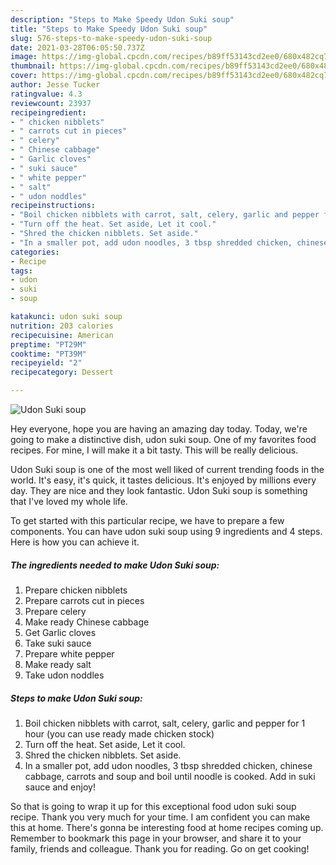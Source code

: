 ```yaml
---
description: "Steps to Make Speedy Udon Suki soup"
title: "Steps to Make Speedy Udon Suki soup"
slug: 576-steps-to-make-speedy-udon-suki-soup
date: 2021-03-28T06:05:50.737Z
image: https://img-global.cpcdn.com/recipes/b89ff53143cd2ee0/680x482cq70/udon-suki-soup-recipe-main-photo.jpg
thumbnail: https://img-global.cpcdn.com/recipes/b89ff53143cd2ee0/680x482cq70/udon-suki-soup-recipe-main-photo.jpg
cover: https://img-global.cpcdn.com/recipes/b89ff53143cd2ee0/680x482cq70/udon-suki-soup-recipe-main-photo.jpg
author: Jesse Tucker
ratingvalue: 4.3
reviewcount: 23937
recipeingredient:
- " chicken nibblets"
- " carrots cut in pieces"
- " celery"
- " Chinese cabbage"
- " Garlic cloves"
- " suki sauce"
- " white pepper"
- " salt"
- " udon noddles"
recipeinstructions:
- "Boil chicken nibblets with carrot, salt, celery, garlic and pepper for 1 hour (you can use ready made chicken stock)"
- "Turn off the heat. Set aside, Let it cool."
- "Shred the chicken nibblets. Set aside."
- "In a smaller pot, add udon noodles, 3 tbsp shredded chicken, chinese cabbage, carrots and soup and boil until noodle is cooked. Add in suki sauce and enjoy!"
categories:
- Recipe
tags:
- udon
- suki
- soup

katakunci: udon suki soup 
nutrition: 203 calories
recipecuisine: American
preptime: "PT29M"
cooktime: "PT39M"
recipeyield: "2"
recipecategory: Dessert

---
```



![Udon Suki soup](https://img-global.cpcdn.com/recipes/b89ff53143cd2ee0/680x482cq70/udon-suki-soup-recipe-main-photo.jpg)

Hey everyone, hope you are having an amazing day today. Today, we're going to make a distinctive dish, udon suki soup. One of my favorites food recipes. For mine, I will make it a bit tasty. This will be really delicious.

Udon Suki soup is one of the most well liked of current trending foods in the world. It's easy, it's quick, it tastes delicious. It's enjoyed by millions every day. They are nice and they look fantastic. Udon Suki soup is something that I've loved my whole life.




To get started with this particular recipe, we have to prepare a few components. You can have udon suki soup using 9 ingredients and 4 steps. Here is how you can achieve it.

<!--inarticleads1-->

##### The ingredients needed to make Udon Suki soup:

1. Prepare  chicken nibblets
1. Prepare  carrots cut in pieces
1. Prepare  celery
1. Make ready  Chinese cabbage
1. Get  Garlic cloves
1. Take  suki sauce
1. Prepare  white pepper
1. Make ready  salt
1. Take  udon noddles




<!--inarticleads2-->

##### Steps to make Udon Suki soup:

1. Boil chicken nibblets with carrot, salt, celery, garlic and pepper for 1 hour (you can use ready made chicken stock)
1. Turn off the heat. Set aside, Let it cool.
1. Shred the chicken nibblets. Set aside.
1. In a smaller pot, add udon noodles, 3 tbsp shredded chicken, chinese cabbage, carrots and soup and boil until noodle is cooked. Add in suki sauce and enjoy!




So that is going to wrap it up for this exceptional food udon suki soup recipe. Thank you very much for your time. I am confident you can make this at home. There's gonna be interesting food at home recipes coming up. Remember to bookmark this page in your browser, and share it to your family, friends and colleague. Thank you for reading. Go on get cooking!
